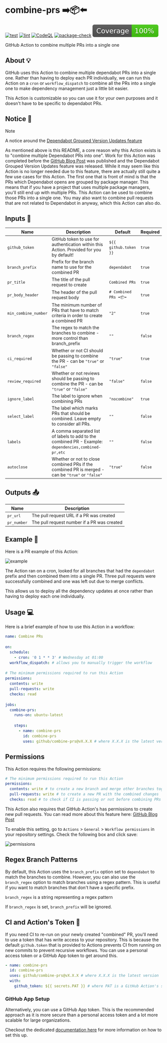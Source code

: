# combine-prs ➡️📦⬅️

[![test](https://github.com/github/combine-prs/actions/workflows/test.yml/badge.svg)](https://github.com/github/combine-prs/actions/workflows/test.yml) [![lint](https://github.com/github/combine-prs/actions/workflows/lint.yml/badge.svg)](https://github.com/github/combine-prs/actions/workflows/lint.yml) [![CodeQL](https://github.com/github/combine-prs/actions/workflows/codeql-analysis.yml/badge.svg)](https://github.com/github/combine-prs/actions/workflows/codeql-analysis.yml) [![package-check](https://github.com/github/combine-prs/actions/workflows/package-check.yml/badge.svg)](https://github.com/github/combine-prs/actions/workflows/package-check.yml) [![coverage](./badges/coverage.svg)](./badges/coverage.svg)

GitHub Action to combine multiple PRs into a single one

## About 💡

GitHub uses this Action to combine multiple dependabot PRs into a single one. Rather than having to deploy each PR individually, we can run this Action on a `cron` or `workflow_dispatch` to combine all the PRs into a single one to make dependency management just a little bit easier.

This Action is customizable so you can use it for your own purposes and it doesn't have to be specific to dependabot PRs.

## Notice 📢

> [!NOTE]
> A notice around the [Dependabot Grouped Version Updates feature](https://github.blog/changelog/2023-06-30-grouped-version-updates-for-dependabot-public-beta/)

As mentioned above is this README, a core reason why this Action exists is to "combine multiple Dependabot PRs into one". Work for this Action was completed before the [GitHub Blog Post](https://github.blog/changelog/2023-06-30-grouped-version-updates-for-dependabot-public-beta/) was published and the Dependabot Grouped Version Updates feature was released. While it may seem like this Action is no longer needed due to this feature, there are actually still quite a few use cases for this Action. The first one that is front of mind is that the PRs which Dependabot opens are grouped by package manager. This means that if you have a project that uses multiple package managers, you'll still end up with multiple PRs. This Action can be used to combine those PRs into a single one. You may also want to combine pull requests that are not related to Dependabot in anyway, which this Action can also do.

## Inputs 📝

| Name | Description | Default | Required |
| ---- | ----------- | ------- | -------- |
| `github_token` | GitHub token to use for authentication within this Action. Provided for you by default! | `${{ github.token }}` | `true` |
| `branch_prefix` | Prefix for the branch name to use for the combined PR | `dependabot` | `true` |
| `pr_title` | The title of the pull request to create | `Combined PRs` | `true` |
| `pr_body_header` | The header of the pull request body | `# Combined PRs ➡️📦⬅️` | `true` |
| `min_combine_number` | The minimum number of PRs that have to match criteria in order to create a combined PR | `"2"` | `true` |
| `branch_regex` | The regex to match the branches to combine - more control than branch_prefix | `""` | `false` |
| `ci_required` | Whether or not CI should be passing to combine the PR - can be `"true"` or `"false"`  | `"true"` | `true` |
| `review_required` | Whether or not reviews should be passing to combine the PR - can be `"true"` or `"false"` | `"false"` | `false` |
| `ignore_label` | The label to ignore when combining PRs | `"nocombine"` | `true` |
| `select_label` | The label which marks PRs that should be combined. Leave empty to consider all PRs. | `""` | `false` |
| `labels` | A comma separated list of labels to add to the combined PR - Example: `dependencies,combined-pr,etc` | `""` | `false` |
| `autoclose` | Whether or not to close combined PRs if the combined PR is merged - can be `"true"` or `"false"` | `"true"` | `false` |

## Outputs 📤

| Name | Description |
| ---- | ----------- |
| `pr_url` | The pull request URL if a PR was created |
| `pr_number` | The pull request number if a PR was created |

## Example 📸

Here is a PR example of this Action:

![example](docs/assets/example.png)

The Action ran on a cron, looked for all branches that had the `dependabot` prefix and then combined them into a single PR. Three pull requests were successfully combined and one was left out due to merge conflicts.

This allows us to deploy all the dependency updates at once rather than having to deploy each one individually.

## Usage 💻

Here is a brief example of how to use this Action in a workflow:

```yaml
name: Combine PRs

on:
  schedule:
    - cron: '0 1 * * 3' # Wednesday at 01:00
  workflow_dispatch: # allows you to manually trigger the workflow

# The minimum permissions required to run this Action
permissions:
  contents: write
  pull-requests: write
  checks: read

jobs:
  combine-prs:
    runs-on: ubuntu-latest

    steps:
      - name: combine-prs
        id: combine-prs
        uses: github/combine-prs@vX.X.X # where X.X.X is the latest version
```

## Permissions

This Action requires the following permissions:

```yaml
# The minimum permissions required to run this Action
permissions:
  contents: write # to create a new branch and merge other branches together
  pull-requests: write # to create a new PR with the combined changes
  checks: read # to check if CI is passing or not before combining PRs
```

This Action also requires that GitHub Action's has permissions to create new pull requests. You can read more about this feature here: [GitHub Blog Post](https://github.blog/changelog/2022-05-03-github-actions-prevent-github-actions-from-creating-and-approving-pull-requests/)

To enable this setting, go to `Actions` > `General` > `Workflow permissions` in your repository settings. Check the following box and click save:

![permissions](docs/assets/actions-permissions.png)

## Regex Branch Patterns

By default, this Action uses the `branch_prefix` option set to `dependabot` to match the branches to combine. However, you can also use the `branch_regex` option to match branches using a regex pattern. This is useful if you want to match branches that don't have a specific prefix.

`branch_regex` is a string representing a regex pattern

If `branch_regex` is set, `branch_prefix` will be ignored.

## CI and Action's Token 🤖

If you need CI to re-run on your newly created "combined" PR, you'll need to use a token that has write access to your repository. This is because the default `github.token` that is provided to Actions prevents CI from running on new commits to prevent recursive workflows. You can use a personal access token or a GitHub App token to get around this.

```yaml
- name: combine-prs
  id: combine-prs
  uses: github/combine-prs@vX.X.X # where X.X.X is the latest version
  with:
    github_token: ${{ secrets.PAT }} # where PAT is a GitHub Action's secret containing a personal access token
```

### GitHub App Setup

Alternatively, you can use a GitHub App token. This is the recommended approach as it is more secure than a personal access token and a lot more scalable for large organizations.

Checkout the dedicated [documentation here](docs/github-app-setup.md) for more information on how to set this up.
